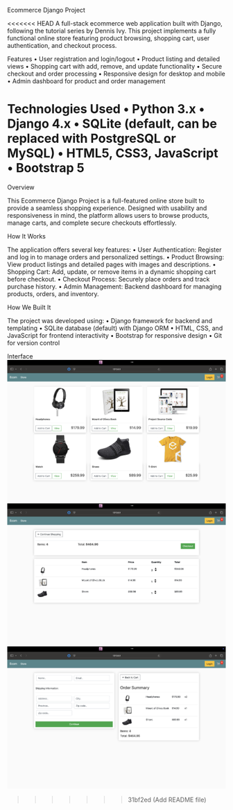 Ecommerce Django Project

<<<<<<< HEAD
A full-stack ecommerce web application built with Django, following the tutorial series by Dennis Ivy. This project implements a fully functional online store featuring product browsing, shopping cart, user authentication, and checkout process.

Features
	•	User registration and login/logout
	•	Product listing and detailed views
	•	Shopping cart with add, remove, and update functionality
	•	Secure checkout and order processing
	•	Responsive design for desktop and mobile
	•	Admin dashboard for product and order management

Technologies Used
	•	Python 3.x
	•	Django 4.x
	•	SQLite (default, can be replaced with PostgreSQL or MySQL)
	•	HTML5, CSS3, JavaScript
	•	Bootstrap 5
=======
Overview

This Ecommerce Django Project is a full-featured online store built to provide a seamless shopping experience. Designed with usability and responsiveness in mind, the platform allows users to browse products, manage carts, and complete secure checkouts effortlessly.

How It Works

The application offers several key features:
	•	User Authentication: Register and log in to manage orders and personalized settings.
	•	Product Browsing: View product listings and detailed pages with images and descriptions.
	•	Shopping Cart: Add, update, or remove items in a dynamic shopping cart before checkout.
	•	Checkout Process: Securely place orders and track purchase history.
	•	Admin Management: Backend dashboard for managing products, orders, and inventory.

How We Built It

The project was developed using:
	•	Django framework for backend and templating
	•	SQLite database (default) with Django ORM
	•	HTML, CSS, and JavaScript for frontend interactivity
	•	Bootstrap for responsive design
	•	Git for version control

Interface
![Store Interface](ss/ss_store.png)
![Cart Interface](ss/ss_cart.png)
![Checkout Interface](ss/ss_checkout.png)
>>>>>>> 31bf2ed (Add README file)

